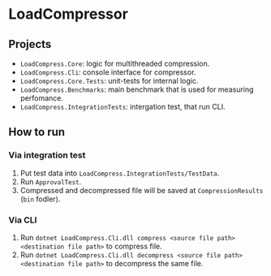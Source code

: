 # LoadCompressor

## Projects
- `LoadCompress.Core`: logic for multithreaded compression.
- `LoadCompress.Cli`: console interface for compressor.
- `LoadCompress.Core.Tests`: unit-tests for internal logic.
- `LoadCompress.Benchmarks`: main benchmark that is used for measuring perfomance.
- `LoadCompress.IntegrationTests`: intergation test, that run CLI.

## How to run

### Via integration test
1. Put test data into `LoadCompress.IntegrationTests/TestData`.
2. Run `ApprovalTest`.
3. Compressed and decompressed file will be saved at `CompressionResults` (`bin` fodler).

### Via CLI
1. Run `dotnet LoadCompress.Cli.dll compress <source file path> <destination file path>` to compress file.
2. Run `dotnet LoadCompress.Cli.dll decompress <source file path> <destination file path>` to decompress the same file.